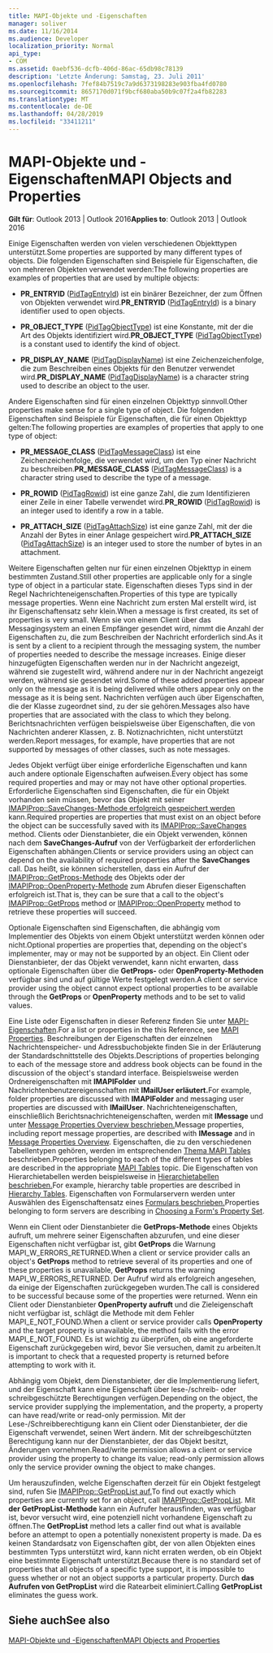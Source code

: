 ```yaml
---
title: MAPI-Objekte und -Eigenschaften
manager: soliver
ms.date: 11/16/2014
ms.audience: Developer
localization_priority: Normal
api_type:
- COM
ms.assetid: 0aebf536-dcfb-406d-86ac-65db98c78139
description: 'Letzte Änderung: Samstag, 23. Juli 2011'
ms.openlocfilehash: 7fef84b7519c7a9d6373198283e903fba4fd0780
ms.sourcegitcommit: 8657170d071f9bcf680aba50b9c07f2a4fb82283
ms.translationtype: MT
ms.contentlocale: de-DE
ms.lasthandoff: 04/28/2019
ms.locfileid: "33411211"
---
```

# <a name="mapi-objects-and-properties"></a><span data-ttu-id="31139-103">MAPI-Objekte und -Eigenschaften</span><span class="sxs-lookup"><span data-stu-id="31139-103">MAPI Objects and Properties</span></span>

  
  
<span data-ttu-id="31139-104">**Gilt für**: Outlook 2013 | Outlook 2016</span><span class="sxs-lookup"><span data-stu-id="31139-104">**Applies to**: Outlook 2013 | Outlook 2016</span></span> 
  
<span data-ttu-id="31139-105">Einige Eigenschaften werden von vielen verschiedenen Objekttypen unterstützt.</span><span class="sxs-lookup"><span data-stu-id="31139-105">Some properties are supported by many different types of objects.</span></span> <span data-ttu-id="31139-106">Die folgenden Eigenschaften sind Beispiele für Eigenschaften, die von mehreren Objekten verwendet werden:</span><span class="sxs-lookup"><span data-stu-id="31139-106">The following properties are examples of properties that are used by multiple objects:</span></span>
  
- <span data-ttu-id="31139-107">**PR_ENTRYID** ([PidTagEntryId](pidtagentryid-canonical-property.md)) ist ein binärer Bezeichner, der zum Öffnen von Objekten verwendet wird.</span><span class="sxs-lookup"><span data-stu-id="31139-107">**PR_ENTRYID** ([PidTagEntryId](pidtagentryid-canonical-property.md)) is a binary identifier used to open objects.</span></span>
    
- <span data-ttu-id="31139-108">**PR_OBJECT_TYPE** ([PidTagObjectType](pidtagobjecttype-canonical-property.md)) ist eine Konstante, mit der die Art des Objekts identifiziert wird.</span><span class="sxs-lookup"><span data-stu-id="31139-108">**PR_OBJECT_TYPE** ([PidTagObjectType](pidtagobjecttype-canonical-property.md)) is a constant used to identify the kind of object.</span></span>
    
- <span data-ttu-id="31139-109">**PR_DISPLAY_NAME** ([PidTagDisplayName](pidtagdisplayname-canonical-property.md)) ist eine Zeichenzeichenfolge, die zum Beschreiben eines Objekts für den Benutzer verwendet wird.</span><span class="sxs-lookup"><span data-stu-id="31139-109">**PR_DISPLAY_NAME** ([PidTagDisplayName](pidtagdisplayname-canonical-property.md)) is a character string used to describe an object to the user.</span></span>
    
<span data-ttu-id="31139-110">Andere Eigenschaften sind für einen einzelnen Objekttyp sinnvoll.</span><span class="sxs-lookup"><span data-stu-id="31139-110">Other properties make sense for a single type of object.</span></span> <span data-ttu-id="31139-111">Die folgenden Eigenschaften sind Beispiele für Eigenschaften, die für einen Objekttyp gelten:</span><span class="sxs-lookup"><span data-stu-id="31139-111">The following properties are examples of properties that apply to one type of object:</span></span>
  
- <span data-ttu-id="31139-112">**PR_MESSAGE_CLASS** ([PidTagMessageClass](pidtagmessageclass-canonical-property.md)) ist eine Zeichenzeichenfolge, die verwendet wird, um den Typ einer Nachricht zu beschreiben.</span><span class="sxs-lookup"><span data-stu-id="31139-112">**PR_MESSAGE_CLASS** ([PidTagMessageClass](pidtagmessageclass-canonical-property.md)) is a character string used to describe the type of a message.</span></span>
    
- <span data-ttu-id="31139-113">**PR_ROWID** ([PidTagRowid](pidtagrowid-canonical-property.md)) ist eine ganze Zahl, die zum Identifizieren einer Zeile in einer Tabelle verwendet wird.</span><span class="sxs-lookup"><span data-stu-id="31139-113">**PR_ROWID** ([PidTagRowid](pidtagrowid-canonical-property.md)) is an integer used to identify a row in a table.</span></span>
    
- <span data-ttu-id="31139-114">**PR_ATTACH_SIZE** ([PidTagAttachSize](pidtagattachsize-canonical-property.md)) ist eine ganze Zahl, mit der die Anzahl der Bytes in einer Anlage gespeichert wird.</span><span class="sxs-lookup"><span data-stu-id="31139-114">**PR_ATTACH_SIZE** ([PidTagAttachSize](pidtagattachsize-canonical-property.md)) is an integer used to store the number of bytes in an attachment.</span></span>
    
<span data-ttu-id="31139-115">Weitere Eigenschaften gelten nur für einen einzelnen Objekttyp in einem bestimmten Zustand.</span><span class="sxs-lookup"><span data-stu-id="31139-115">Still other properties are applicable only for a single type of object in a particular state.</span></span> <span data-ttu-id="31139-116">Eigenschaften dieses Typs sind in der Regel Nachrichteneigenschaften.</span><span class="sxs-lookup"><span data-stu-id="31139-116">Properties of this type are typically message properties.</span></span> <span data-ttu-id="31139-117">Wenn eine Nachricht zum ersten Mal erstellt wird, ist ihr Eigenschaftensatz sehr klein.</span><span class="sxs-lookup"><span data-stu-id="31139-117">When a message is first created, its set of properties is very small.</span></span> <span data-ttu-id="31139-118">Wenn sie von einem Client über das Messagingsystem an einen Empfänger gesendet wird, nimmt die Anzahl der Eigenschaften zu, die zum Beschreiben der Nachricht erforderlich sind.</span><span class="sxs-lookup"><span data-stu-id="31139-118">As it is sent by a client to a recipient through the messaging system, the number of properties needed to describe the message increases.</span></span> <span data-ttu-id="31139-119">Einige dieser hinzugefügten Eigenschaften werden nur in der Nachricht angezeigt, während sie zugestellt wird, während andere nur in der Nachricht angezeigt werden, während sie gesendet wird.</span><span class="sxs-lookup"><span data-stu-id="31139-119">Some of these added properties appear only on the message as it is being delivered while others appear only on the message as it is being sent.</span></span> <span data-ttu-id="31139-120">Nachrichten verfügen auch über Eigenschaften, die der Klasse zugeordnet sind, zu der sie gehören.</span><span class="sxs-lookup"><span data-stu-id="31139-120">Messages also have properties that are associated with the class to which they belong.</span></span> <span data-ttu-id="31139-121">Berichtsnachrichten verfügen beispielsweise über Eigenschaften, die von Nachrichten anderer Klassen, z. B. Notiznachrichten, nicht unterstützt werden.</span><span class="sxs-lookup"><span data-stu-id="31139-121">Report messages, for example, have properties that are not supported by messages of other classes, such as note messages.</span></span> 
  
<span data-ttu-id="31139-122">Jedes Objekt verfügt über einige erforderliche Eigenschaften und kann auch andere optionale Eigenschaften aufweisen.</span><span class="sxs-lookup"><span data-stu-id="31139-122">Every object has some required properties and may or may not have other optional properties.</span></span> <span data-ttu-id="31139-123">Erforderliche Eigenschaften sind Eigenschaften, die für ein Objekt vorhanden sein müssen, bevor das Objekt mit seiner [IMAPIProp::SaveChanges-Methode erfolgreich gespeichert werden](imapiprop-savechanges.md) kann.</span><span class="sxs-lookup"><span data-stu-id="31139-123">Required properties are properties that must exist on an object before the object can be successfully saved with its [IMAPIProp::SaveChanges](imapiprop-savechanges.md) method.</span></span> <span data-ttu-id="31139-124">Clients oder Dienstanbieter, die ein Objekt verwenden, können nach dem **SaveChanges-Aufruf** von der Verfügbarkeit der erforderlichen Eigenschaften abhängen.</span><span class="sxs-lookup"><span data-stu-id="31139-124">Clients or service providers using an object can depend on the availability of required properties after the **SaveChanges** call.</span></span> <span data-ttu-id="31139-125">Das heißt, sie können sicherstellen, dass ein Aufruf der [IMAPIProp::GetProps-Methode](imapiprop-getprops.md) des Objekts oder der [IMAPIProp::OpenProperty-Methode](imapiprop-openproperty.md) zum Abrufen dieser Eigenschaften erfolgreich ist.</span><span class="sxs-lookup"><span data-stu-id="31139-125">That is, they can be sure that a call to the object's [IMAPIProp::GetProps](imapiprop-getprops.md) method or [IMAPIProp::OpenProperty](imapiprop-openproperty.md) method to retrieve these properties will succeed.</span></span> 
  
<span data-ttu-id="31139-126">Optionale Eigenschaften sind Eigenschaften, die abhängig vom Implementier des Objekts von einem Objekt unterstützt werden können oder nicht.</span><span class="sxs-lookup"><span data-stu-id="31139-126">Optional properties are properties that, depending on the object's implementer, may or may not be supported by an object.</span></span> <span data-ttu-id="31139-127">Ein Client oder Dienstanbieter, der das Objekt verwendet, kann nicht erwarten, dass optionale Eigenschaften über die **GetProps-** oder **OpenProperty-Methoden** verfügbar sind und auf gültige Werte festgelegt werden.</span><span class="sxs-lookup"><span data-stu-id="31139-127">A client or service provider using the object cannot expect optional properties to be available through the **GetProps** or **OpenProperty** methods and to be set to valid values.</span></span> 
  
<span data-ttu-id="31139-128">Eine Liste oder Eigenschaften in dieser Referenz finden Sie unter [MAPI-Eigenschaften](mapi-properties.md).</span><span class="sxs-lookup"><span data-stu-id="31139-128">For a list or properties in the this Reference, see [MAPI Properties](mapi-properties.md).</span></span> <span data-ttu-id="31139-129">Beschreibungen der Eigenschaften der einzelnen Nachrichtenspeicher- und Adressbuchobjekte finden Sie in der Erläuterung der Standardschnittstelle des Objekts.</span><span class="sxs-lookup"><span data-stu-id="31139-129">Descriptions of properties belonging to each of the message store and address book objects can be found in the discussion of the object's standard interface.</span></span> <span data-ttu-id="31139-130">Beispielsweise werden Ordnereigenschaften mit **IMAPIFolder** und Nachrichtenbenutzereigenschaften mit **IMailUser erläutert.**</span><span class="sxs-lookup"><span data-stu-id="31139-130">For example, folder properties are discussed with **IMAPIFolder** and messaging user properties are discussed with **IMailUser**.</span></span> <span data-ttu-id="31139-131">Nachrichteneigenschaften, einschließlich Berichtsnachrichteneigenschaften, werden mit **IMessage** und unter [Message Properties Overview beschrieben.](message-properties-overview.md)</span><span class="sxs-lookup"><span data-stu-id="31139-131">Message properties, including report message properties, are described with **IMessage** and in [Message Properties Overview](message-properties-overview.md).</span></span> <span data-ttu-id="31139-132">Eigenschaften, die zu den verschiedenen Tabellentypen gehören, werden im entsprechenden [Thema MAPI Tables](mapi-tables.md) beschrieben.</span><span class="sxs-lookup"><span data-stu-id="31139-132">Properties belonging to each of the different types of tables are described in the appropriate [MAPI Tables](mapi-tables.md) topic.</span></span> <span data-ttu-id="31139-133">Die Eigenschaften von Hierarchietabellen werden beispielsweise in [Hierarchietabellen beschrieben.](hierarchy-tables.md)</span><span class="sxs-lookup"><span data-stu-id="31139-133">For example, hierarchy table properties are described in [Hierarchy Tables](hierarchy-tables.md).</span></span> <span data-ttu-id="31139-134">Eigenschaften von Formularservern werden unter Auswählen des Eigenschaftensatz eines [Formulars beschrieben.](choosing-a-form-s-property-set.md)</span><span class="sxs-lookup"><span data-stu-id="31139-134">Properties belonging to form servers are describing in [Choosing a Form's Property Set](choosing-a-form-s-property-set.md).</span></span>
  
<span data-ttu-id="31139-135">Wenn ein Client oder Dienstanbieter die **GetProps-Methode** eines Objekts aufruft, um mehrere seiner Eigenschaften abzurufen, und eine dieser Eigenschaften nicht verfügbar ist, gibt **GetProps** die Warnung MAPI_W_ERRORS_RETURNED.</span><span class="sxs-lookup"><span data-stu-id="31139-135">When a client or service provider calls an object's **GetProps** method to retrieve several of its properties and one of these properties is unavailable, **GetProps** returns the warning MAPI_W_ERRORS_RETURNED.</span></span> <span data-ttu-id="31139-136">Der Aufruf wird als erfolgreich angesehen, da einige der Eigenschaften zurückgegeben wurden.</span><span class="sxs-lookup"><span data-stu-id="31139-136">The call is considered to be successful because some of the properties were returned.</span></span> <span data-ttu-id="31139-137">Wenn ein Client oder Dienstanbieter **OpenProperty aufruft** und die Zieleigenschaft nicht verfügbar ist, schlägt die Methode mit dem Fehler MAPI_E_NOT_FOUND.</span><span class="sxs-lookup"><span data-stu-id="31139-137">When a client or service provider calls **OpenProperty** and the target property is unavailable, the method fails with the error MAPI_E_NOT_FOUND.</span></span> <span data-ttu-id="31139-138">Es ist wichtig zu überprüfen, ob eine angeforderte Eigenschaft zurückgegeben wird, bevor Sie versuchen, damit zu arbeiten.</span><span class="sxs-lookup"><span data-stu-id="31139-138">It is important to check that a requested property is returned before attempting to work with it.</span></span> 
  
<span data-ttu-id="31139-139">Abhängig vom Objekt, dem Dienstanbieter, der die Implementierung liefert, und der Eigenschaft kann eine Eigenschaft über lese-/schreib- oder schreibgeschützte Berechtigungen verfügen.</span><span class="sxs-lookup"><span data-stu-id="31139-139">Depending on the object, the service provider supplying the implementation, and the property, a property can have read/write or read-only permission.</span></span> <span data-ttu-id="31139-140">Mit der Lese-/Schreibberechtigung kann ein Client oder Dienstanbieter, der die Eigenschaft verwendet, seinen Wert ändern. Mit der schreibgeschützten Berechtigung kann nur der Dienstanbieter, der das Objekt besitzt, Änderungen vornehmen.</span><span class="sxs-lookup"><span data-stu-id="31139-140">Read/write permission allows a client or service provider using the property to change its value; read-only permission allows only the service provider owning the object to make changes.</span></span> 
  
<span data-ttu-id="31139-141">Um herauszufinden, welche Eigenschaften derzeit für ein Objekt festgelegt sind, rufen Sie [IMAPIProp::GetPropList auf.](imapiprop-getproplist.md)</span><span class="sxs-lookup"><span data-stu-id="31139-141">To find out exactly which properties are currently set for an object, call [IMAPIProp::GetPropList](imapiprop-getproplist.md).</span></span> <span data-ttu-id="31139-142">Mit **der GetPropList-Methode** kann ein Aufrufer herausfinden, was verfügbar ist, bevor versucht wird, eine potenziell nicht vorhandene Eigenschaft zu öffnen.</span><span class="sxs-lookup"><span data-stu-id="31139-142">The **GetPropList** method lets a caller find out what is available before an attempt to open a potentially nonexistent property is made.</span></span> <span data-ttu-id="31139-143">Da es keinen Standardsatz von Eigenschaften gibt, der von allen Objekten eines bestimmten Typs unterstützt wird, kann nicht erraten werden, ob ein Objekt eine bestimmte Eigenschaft unterstützt.</span><span class="sxs-lookup"><span data-stu-id="31139-143">Because there is no standard set of properties that all objects of a specific type support, it is impossible to guess whether or not an object supports a particular property.</span></span> <span data-ttu-id="31139-144">Durch **das Aufrufen von GetPropList** wird die Ratearbeit eliminiert.</span><span class="sxs-lookup"><span data-stu-id="31139-144">Calling **GetPropList** eliminates the guess work.</span></span> 
  
## <a name="see-also"></a><span data-ttu-id="31139-145">Siehe auch</span><span class="sxs-lookup"><span data-stu-id="31139-145">See also</span></span>



[<span data-ttu-id="31139-146">MAPI-Objekte und -Eigenschaften</span><span class="sxs-lookup"><span data-stu-id="31139-146">MAPI Objects and Properties</span></span>](mapi-objects-and-properties.md)

